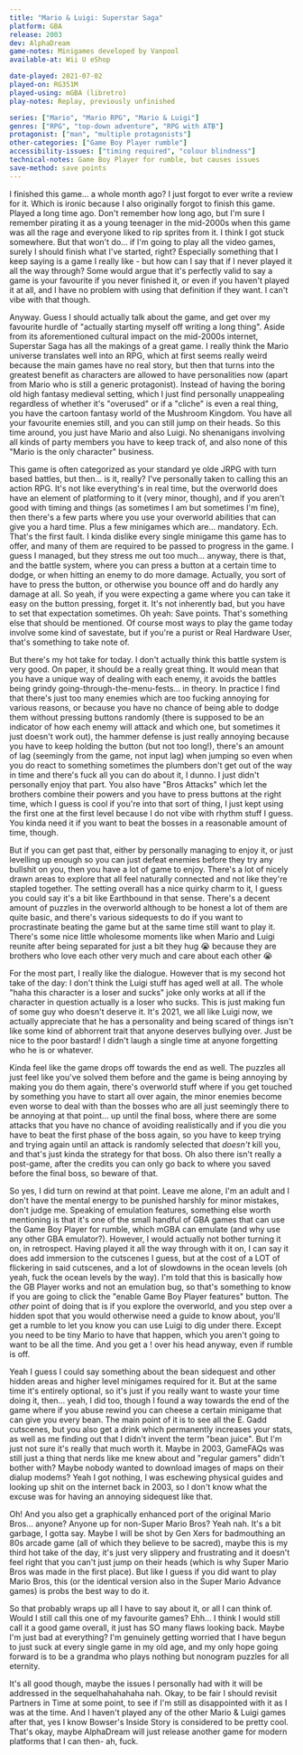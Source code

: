 ```yaml
---
title: "Mario & Luigi: Superstar Saga"
platform: GBA
release: 2003
dev: AlphaDream
game-notes: Minigames developed by Vanpool
available-at: Wii U eShop

date-played: 2021-07-02
played-on: RG351M
played-using: mGBA (libretro)
play-notes: Replay, previously unfinished

series: ["Mario", "Mario RPG", "Mario & Luigi"]
genres: ["RPG", "top-down adventure", "RPG with ATB"]
protagonist: ["man", "multiple protagonists"]
other-categories: ["Game Boy Player rumble"]
accessibility-issues: ["timing required", "colour blindness"]
technical-notes: Game Boy Player for rumble, but causes issues
save-method: save points
---
```


I finished this game… a whole month ago? I just forgot to ever write a review for it. Which is ironic because I also originally forgot to finish this game. Played a long time ago. Don't remember how long ago, but I'm sure I remember pirating it as a young teenager in the mid-2000s when this game was all the rage and everyone liked to rip sprites from it. I think I got stuck somewhere. But that won't do… if I'm going to play all the video games, surely I should finish what I've started, right? Especially something that I keep saying is a game I really like - but how can I say that if I never played it all the way through? Some would argue that it's perfectly valid to say a game is your favourite if you never finished it, or even if you haven't played it at all, and I have no problem with using that definition if they want. I can't vibe with that though.

Anyway. Guess I should actually talk about the game, and get over my favourite hurdle of "actually starting myself off writing a long thing". Aside from its aforementioned cultural impact on the mid-2000s internet, Superstar Saga has all the makings of a great game. I really think the Mario universe translates well into an RPG, which at first seems really weird because the main games have no real story, but then that turns into the greatest benefit as characters are allowed to have personalities now (apart from Mario who is still a generic protagonist). Instead of having the boring old high fantasy medieval setting, which I just find personally unappealing regardless of whether it's "overused" or if a "cliche" is even a real thing, you have the cartoon fantasy world of the Mushroom Kingdom. You have all your favourite enemies still, and you can still jump on their heads. So this time around, you just have Mario and also Luigi. No shenanigans involving all kinds of party members you have to keep track of, and also none of this "Mario is the only character" business.

This game is often categorized as your standard ye olde JRPG with turn based battles, but then… is it, really? I've personally taken to calling this an action RPG. It's not like everything's in real time, but the overworld does have an element of platforming to it (very minor, though), and if you aren't good with timing and things (as sometimes I am but sometimes I'm fine), then there's a few parts where you use your overworld abilities that can give you a hard time. Plus a few minigames which are… mandatory. Ech. That's the first fault. I kinda dislike every single minigame this game has to offer, and many of them are required to be passed to progress in the game. I guess I managed, but they stress me out too much… anyway, there is that, and the battle system, where you can press a button at a certain time to dodge, or when hitting an enemy to do more damage. Actually, you sort of have to press the button, or otherwise you bounce off and do hardly any damage at all. So yeah, if you were expecting a game where you can take it easy on the button pressing, forget it. It's not inherently bad,  but you have to set that expectation sometimes. Oh yeah: Save points. That's something else that should be mentioned. Of course most ways to play the game today involve some kind of savestate, but if you're a purist or Real Hardware User, that's something to take note of.

But there's my hot take for today. I don't actually think this battle system is very good. On paper, it should be a really great thing. It would mean that you have a unique way of dealing with each enemy, it avoids the battles being grindy going-through-the-menu-fests… in theory. In practice I find that there's just too many enemies which are too fucking annoying for various reasons, or because you have no chance of being able to dodge them without pressing buttons randomly (there is supposed to be an indicator of how each enemy will attack and which one, but sometimes it just doesn't work out), the hammer defense is just really annoying because you have to keep holding the button (but not too long!), there's an amount of lag (seemingly from the game, not input lag) when jumping so even when you do react to something sometimes the plumbers don't get out of the way in time and there's fuck all you can do about it, I dunno. I just didn't personally enjoy that part. You also have "Bros Attacks" which let the brothers combine their powers and you have to press buttons at the right time, which I guess is cool if you're into that sort of thing, I just kept using the first one at the first level because I do not vibe with rhythm stuff I guess. You kinda need it if you want to beat the bosses in a reasonable amount of time, though.

But if you can get past that, either by personally managing to enjoy it, or just levelling up enough so you can just defeat enemies before they try any bullshit on you, then you have a lot of game to enjoy. There's a lot of nicely drawn areas to explore that all feel naturally connected and not like they're stapled together. The setting overall has a nice quirky charm to it, I guess you could say it's a bit like Earthbound in that sense. There's a decent amount of puzzles in the overworld although to be honest a lot of them are quite basic, and there's various sidequests to do if you want to procrastinate beating the game but at the same time still want to play it. There's some nice little wholesome moments like when Mario and Luigi reunite after being separated for just a bit they hug :sob: because they are brothers who love each other very much and care about each other :sob:

For the most part, I really like the dialogue. However that is my second hot take of the day: I don't think the Luigi stuff has aged well at all. The whole "haha this character is a loser and sucks" joke only works at all if the character in question actually is a loser who sucks. This is just making fun of some guy who doesn't deserve it. It's 2021, we all like Luigi now, we actually appreciate that he has a personality and being scared of things isn't like some kind of abhorrent trait that anyone deserves bullying over. Just be nice to the poor bastard! I didn't laugh a single time at anyone forgetting who he is or whatever.

Kinda feel like the game drops off towards the end as well. The puzzles all just feel like you've solved them before and the game is being annoying by making you do them again, there's overworld stuff where if you get touched by something you have to start all over again, the minor enemies become even worse to deal with than the bosses who are all just seemingly there to be annoying at that point… up until the final boss, where there are some attacks that you have no chance of avoiding realistically and if you die you have to beat the first phase of the boss again, so you have to keep trying and trying again until an attack is randomly selected that _doesn't_ kill you, and that's just kinda the strategy for that boss. Oh also there isn't really a post-game, after the credits you can only go back to where you saved before the final boss, so beware of that.

So yes, I did turn on rewind at that point. Leave me alone, I'm an adult and I don't have the mental energy to be punished harshly for minor mistakes, don't judge me. Speaking of emulation features, something else worth mentioning is that it's one of the small handful of GBA games that can use the Game Boy Player for rumble, which mGBA can emulate (and why use any other GBA emulator?). However, I would actually not bother turning it on, in retrospect. Having played it all the way through with it on, I can say it does add immersion to the cutscenes I guess, but at the cost of a LOT of flickering in said cutscenes, and a lot of slowdowns in the ocean levels (oh yeah, fuck the ocean levels by the way). I'm told that this is basically how the GB Player works and not an emulation bug, so that's something to know if you are going to click the "enable Game Boy Player features" button. The _other_ point of doing that is if you explore the overworld, and you step over a hidden spot that you would otherwise need a guide to know about, you'll get a rumble to let you know you can use Luigi to dig under there. Except you need to be tiny Mario to have that happen, which you aren't going to want to be all the time. And you get a ! over his head anyway, even if rumble is off.

Yeah I guess I could say something about the bean sidequest and other hidden areas and higher level minigames required for it. But at the same time it's entirely optional, so it's just if you really want to waste your time doing it, then… yeah, I did too, though I found a way towards the end of the game where if you abuse rewind you can cheese a certain minigame that can give you every bean. The main point of it is to see all the E. Gadd cutscenes, but you also get a drink which permanently increases your stats, as well as me finding out that I didn't invent the term "bean juice". But I'm just not sure it's really that much worth it. Maybe in 2003, GameFAQs was still just a thing that nerds like me knew about and "regular gamers" didn't bother with? Maybe nobody wanted to download images of maps on their dialup modems? Yeah I got nothing, I was eschewing physical guides and looking up shit on the internet back in 2003, so I don't know what the excuse was for having an annoying sidequest like that.

Oh! And you also get a graphically enhanced port of the original Mario Bros… anyone? Anyone up for non-Super Mario Bros? Yeah nah. It's a bit garbage, I gotta say. Maybe I will be shot by Gen Xers for badmouthing an 80s arcade game (all of which they believe to be sacred), maybe this is my third hot take of the day, it's just very slippery and frustrating and it doesn't feel right that you can't just jump on their heads (which is why Super Mario Bros was made in the first place). But like I guess if you did want to play Mario Bros, this (or the identical version also in the Super Mario Advance games) is probs the best way to do it.

So that probably wraps up all I have to say about it, or all I can think of. Would I still call this one of my favourite games? Ehh… I think I would still call it a good game overall, it just has SO many flaws looking back. Maybe I'm just bad at everything? I'm genuinely getting worried that I have begun to just suck at every single game in my old age, and my only hope going forward is to be a grandma who plays nothing but nonogram puzzles for all eternity. 

It's all good though, maybe the issues I personally had with it will be addressed in the sequelhahahahaha nah. Okay, to be fair I should revisit Partners in Time at some point, to see if I'm still as disappointed with it as I was at the time. And I haven't played any of the other Mario & Luigi games after that, yes I know Bowser's Inside Story is considered to be pretty cool. That's okay, maybe AlphaDream will just release another game for modern platforms that I can then- ah, fuck.
